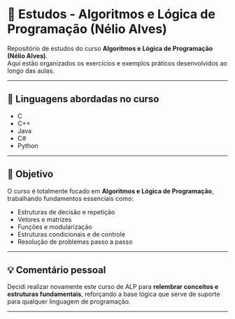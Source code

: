 # 📘 Estudos - Algoritmos e Lógica de Programação (Nélio Alves)

Repositório de estudos do curso **Algoritmos e Lógica de Programação (Nélio Alves)**.  
Aqui estão organizados os exercícios e exemplos práticos desenvolvidos ao longo das aulas.

---

## 🚀 Linguagens abordadas no curso
- C  
- C++  
- Java  
- C#  
- Python  

---

## 🎯 Objetivo
O curso é totalmente focado em **Algoritmos e Lógica de Programação**, trabalhando fundamentos essenciais como:
- Estruturas de decisão e repetição  
- Vetores e matrizes  
- Funções e modularização  
- Estruturas condicionais e de controle  
- Resolução de problemas passo a passo  

---

## 💡 Comentário pessoal
Decidi realizar novamente este curso de ALP para **relembrar conceitos e estruturas fundamentais**, reforçando a base lógica que serve de suporte para qualquer linguagem de programação.

---
